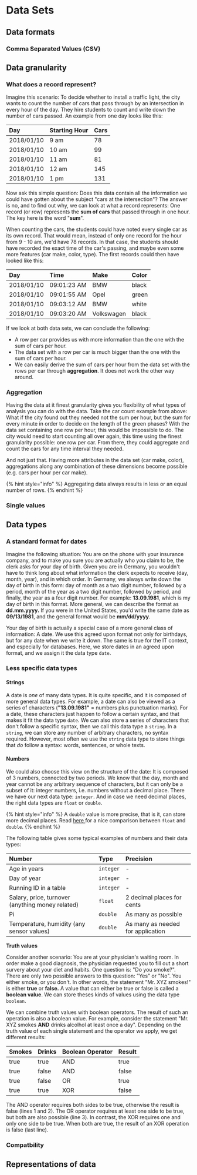 # Data Sets

## Data formats

### Comma Separated Values \(CSV\)

## Data granularity

### What does a record represent?

Imagine this scenario: To decide whether to install a traffic light, the city wants to count the number of cars that pass through by an intersection in every hour of the day. They hire students to count and write down the number of cars passed. An example from one day looks like this:

| Day | Starting Hour | Cars |
| :--- | :--- | :--- |
| 2018/01/10 | 9 am | 78 |
| 2018/01/10 | 10 am | 99 |
| 2018/01/10 | 11 am | 81 |
| 2018/01/10 | 12 am | 145 |
| 2018/01/10 | 1 pm | 131 |

Now ask this simple question: Does this data contain all the information we could have gotten about the subject "cars at the intersection"? The answer is no, and to find out why, we can look at what a record represents: One record \(or row\) represents the **sum of cars** that passed through in one hour. The key here is the word "**sum**".

When counting the cars, the students could have noted every single car as its own record. That would mean, instead of only one record for the hour from 9 - 10 am, we'd have 78 records. In that case, the students should have recorded the exact time of the car's passing, and maybe even some more features \(car make, color, type\). The first records could then have looked like this:

| Day | Time | Make | Color |
| :--- | :--- | :--- | :--- |
| 2018/01/10 | 09:01:23 AM | BMW | black |
| 2018/01/10 | 09:01:55 AM | Opel | green |
| 2018/01/10 | 09:03:12 AM | BMW | white |
| 2018/01/10 | 09:03:20 AM | Volkswagen | black |

If we look at both data sets, we can conclude the following:

* A row per car provides us with more information than the one with the sum of cars per hour.
* The data set with a row per car is much bigger than the one with the sum of cars per hour.
* We can easily derive the sum of cars per hour from the data set with the rows per car  through **aggregation**. It does not work the other way around.

### Aggregation

Having the data at it finest granularity gives you flexibility of what types of analysis you can do with the data. Take the car count example from above: What if the city found out they needed not the sum per hour, but the sum for every minute in order to decide on the length of the green phases? With the data set containing one row per hour, this would be impossible to do. The city would need to start counting all over again, this time using the finest granularity possible: one row per car. From there, they could aggregate and count the cars for any time interval they needed.

And not just that. Having more attributes in the data set \(car make, color\), aggregations along any combination of these dimensions become possible \(e.g. cars per hour per car make\).

{% hint style="info" %}
Aggregating data always results in less or an equal number of rows.
{% endhint %}

### Single values

## Data types

### A standard format for dates

Imagine the following situation: You are on the phone with your insurance company, and to make you sure you are actually who you claim to be, the clerk asks for your day of birth. Given you are in Germany, you wouldn't have to think long about what information the clerk expects to receive \(day, month, year\), and in which order. In Germany, we always write down the day of birth in this form: day of month as a two digit number, followed by a period, month of the year as a two digit number, followed by period, and finally, the year as a four digit number. For example: **13.09.1981**, which is my day of birth in this format. More general, we can describe the format as **dd.mm.yyyy.** If you were in the United States, you'd write the same date as **09/13/1981**, and the general format would be **mm/dd/yyyy**.

Your day of birth is actually a special case of a more general class of information: A date. We use this agreed upon format not only for birthdays, but for any date when we write it down. The same is true for the IT context, and especially for databases. Here, we store dates in an agreed upon format, and we assign it the data type `date`.

### Less specific data types

#### Strings

A date is _one_ of many data types. It is quite specific, and it is composed of more general data types. For example, a date can also be viewed as a series of characters \(**"13.09.1981"** = numbers plus punctuation marks\). For a date, these characters just happen to follow a certain syntax, and that makes it fit the data type `date`. We can also store a series of characters that don't follow a specific syntax, then we call this data type a `string`. In a `string`, we can store any number of arbitrary characters, no syntax required. However, most often we use the `string` data type to store things that _do_ follow a syntax: words, sentences, or whole texts.

#### Numbers

We could also choose this view on the structure of the date: It is composed of 3 numbers, connected by two periods. We know that the day, month and year cannot be any arbitrary sequence of characters, but it can only be a subset of it: integer numbers, i.e. numbers without a decimal place. There we have our next data type: `integer`. And in case we need decimal places, the right data types are `float` or `double`. 

{% hint style="info" %}
A `double` value is more precise, that is it, can store more decimal places. Read [here ](http://www.ilikebigbits.com/2017_06_01_float_or_double.html)for a nice comparison between `float` and `double`.
{% endhint %}

The following table gives some typical examples of numbers and their data types:

| Number | Type | Precision |
| :--- | :--- | :--- |
| Age in years | `integer` | - |
| Day of year | `integer` | - |
| Running ID in a table | `integer` | - |
| Salary, price, turnover \(anything money related\) | `float` | 2 decimal places for cents |
| Pi | `double` | As many as possible |
| Temperature, humidity \(any sensor values\) | `double` | As many as needed for application |

**Truth values**

Consider another scenario: You are at your physician's waiting room. In order make a good diagnosis, the physician requested you to fill out a short survery about your diet and habits. One question is: "Do you smoke?". There are only two possible answers to this question: "Yes" or "No". You either smoke, or you don't. In other words, the statement "Mr. XYZ smokes!" is either **true** or **false.** A value that can either be true or false is called a **boolean value**. We can store theses kinds of values using the data type `boolean`.

We can combine truth values with boolean operators. The result of such an operation is also a boolean value. For example, consider the statement "Mr. XYZ smokes **AND** drinks alcolhol at least once a day". Depending on the truth value of each single statement and the operator we apply, we get different results:

| Smokes | Drinks | Boolean Operator | Result |
| :--- | :--- | :--- | :--- |
| true | true | AND | true |
| true | false | AND | false |
| true | false | OR | true |
| true | true | XOR | false |

The AND operator requires both sides to be true, otherwise the result is false \(lines 1 and 2\). The OR operator requires at least one side to be true, but both are also possible \(line 3\). In contrast, the XOR requires one and only one side to be true. When both are true, the result of an XOR operation is false \(last line\).

### **Compatbility**



## Representations of data

